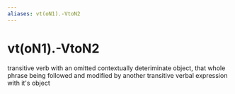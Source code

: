 ```yaml
---
aliases: vt(oN1).-VtoN2
---
```

# vt(oN1).-VtoN2

transitive verb with an omitted contextually deteriminate object, that whole phrase being followed and modified by another transitive verbal expression with it's object